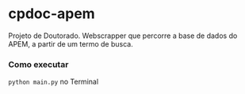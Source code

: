 # cpdoc-apem
Projeto de Doutorado. Webscrapper que percorre a base de dados do APEM, a partir de um termo de busca.

### Como executar
```python main.py``` no Terminal

